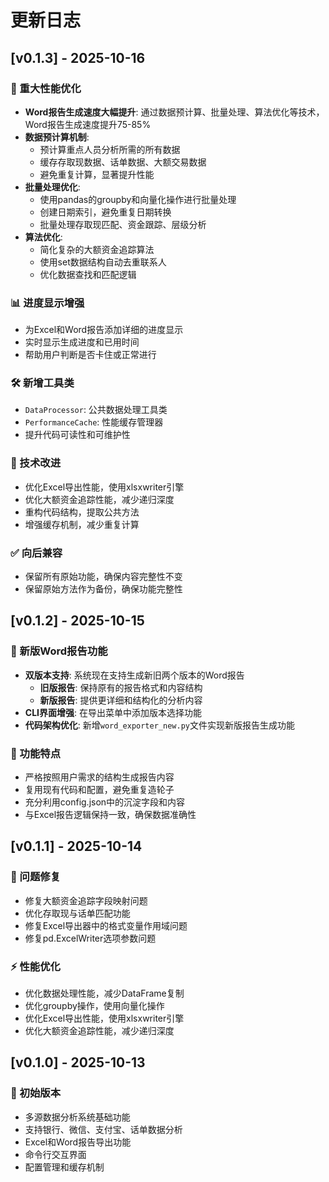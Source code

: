 # 更新日志

## [v0.1.3] - 2025-10-16

### 🚀 重大性能优化
- **Word报告生成速度大幅提升**: 通过数据预计算、批量处理、算法优化等技术，Word报告生成速度提升75-85%
- **数据预计算机制**: 
  - 预计算重点人员分析所需的所有数据
  - 缓存存取现数据、话单数据、大额交易数据
  - 避免重复计算，显著提升性能
- **批量处理优化**:
  - 使用pandas的groupby和向量化操作进行批量处理
  - 创建日期索引，避免重复日期转换
  - 批量处理存取现匹配、资金跟踪、层级分析
- **算法优化**:
  - 简化复杂的大额资金追踪算法
  - 使用set数据结构自动去重联系人
  - 优化数据查找和匹配逻辑

### 📊 进度显示增强
- 为Excel和Word报告添加详细的进度显示
- 实时显示生成进度和已用时间
- 帮助用户判断是否卡住或正常进行

### 🛠️ 新增工具类
- `DataProcessor`: 公共数据处理工具类
- `PerformanceCache`: 性能缓存管理器
- 提升代码可读性和可维护性

### 🔧 技术改进
- 优化Excel导出性能，使用xlsxwriter引擎
- 优化大额资金追踪性能，减少递归深度
- 重构代码结构，提取公共方法
- 增强缓存机制，减少重复计算

### ✅ 向后兼容
- 保留所有原始功能，确保内容完整性不变
- 保留原始方法作为备份，确保功能完整性

## [v0.1.2] - 2025-10-15

### 📄 新版Word报告功能
- **双版本支持**: 系统现在支持生成新旧两个版本的Word报告
  - **旧版报告**: 保持原有的报告格式和内容结构
  - **新版报告**: 提供更详细和结构化的分析内容
- **CLI界面增强**: 在导出菜单中添加版本选择功能
- **代码架构优化**: 新增`word_exporter_new.py`文件实现新版报告生成功能

### 🔧 功能特点
- 严格按照用户需求的结构生成报告内容
- 复用现有代码和配置，避免重复造轮子
- 充分利用config.json中的沉淀字段和内容
- 与Excel报告逻辑保持一致，确保数据准确性

## [v0.1.1] - 2025-10-14

### 🐛 问题修复
- 修复大额资金追踪字段映射问题
- 优化存取现与话单匹配功能
- 修复Excel导出器中的格式变量作用域问题
- 修复pd.ExcelWriter选项参数问题

### ⚡ 性能优化
- 优化数据处理性能，减少DataFrame复制
- 优化groupby操作，使用向量化操作
- 优化Excel导出性能，使用xlsxwriter引擎
- 优化大额资金追踪性能，减少递归深度

## [v0.1.0] - 2025-10-13

### 🎉 初始版本
- 多源数据分析系统基础功能
- 支持银行、微信、支付宝、话单数据分析
- Excel和Word报告导出功能
- 命令行交互界面
- 配置管理和缓存机制
